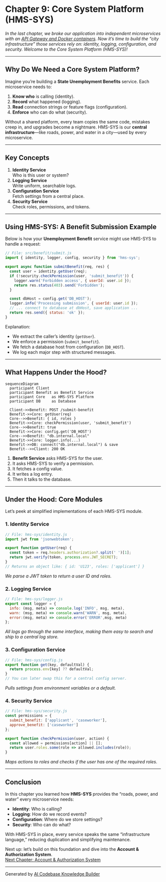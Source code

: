# Chapter 9: Core System Platform (HMS-SYS)

_In the last chapter, we broke our application into independent microservices with an [API Gateway and Docker containers](08_microservices_architecture_.md). Now it’s time to build the “city infrastructure” those services rely on: identity, logging, configuration, and security. Welcome to the Core System Platform (HMS-SYS)!_

---

## Why Do We Need a Core System Platform?

Imagine you’re building a **State Unemployment Benefits** service. Each microservice needs to:

1. **Know who** is calling (identity).  
2. **Record** what happened (logging).  
3. **Read** connection strings or feature flags (configuration).  
4. **Enforce** who can do what (security).

Without a shared platform, every team copies the same code, mistakes creep in, and upgrades become a nightmare. HMS-SYS is our **central infrastructure**—like roads, power, and water in a city—used by every microservice.

---

## Key Concepts

1. **Identity Service**  
   Who is this user or system?  
2. **Logging Service**  
   Write uniform, searchable logs.  
3. **Configuration Service**  
   Fetch settings from a central place.  
4. **Security Service**  
   Check roles, permissions, and tokens.

---

## Using HMS-SYS: A Benefit Submission Example

Below is how your **Unemployment Benefit** service might use HMS-SYS to handle a request:

```javascript
// File: src/benefit/submit.js
import { identity, logger, config, security } from 'hms-sys';

export async function submitBenefit(req, res) {
  const user = identity.getUser(req);  
  if (!security.checkPermission(user, 'submit_benefit')) {
    logger.warn('Forbidden access', { userId: user.id });
    return res.status(403).send('Forbidden');
  }

  const dbHost = config.get('DB_HOST');  
  logger.info('Processing submission', { userId: user.id });
  // ... connect to database at dbHost, save application ...
  return res.send({ status: 'ok' });
}
```

Explanation:
- We extract the caller’s identity (`getUser`).  
- We enforce a permission (`submit_benefit`).  
- We fetch a database host from configuration (`DB_HOST`).  
- We log each major step with structured messages.

---

## What Happens Under the Hood?

```mermaid
sequenceDiagram
  participant Client
  participant Benefit as Benefit Service
  participant Core   as HMS-SYS Platform
  participant DB     as Database

  Client->>Benefit: POST /submit-benefit
  Benefit->>Core: getUser(req)
  Core-->>Benefit: { id, roles }
  Benefit->>Core: checkPermission(user, 'submit_benefit')
  Core-->>Benefit: true
  Benefit->>Core: config.get('DB_HOST')
  Core-->>Benefit: "db.internal.local"
  Benefit->>Core: logger.info(...)
  Benefit->>DB: connect("db.internal.local") & save
  Benefit-->>Client: 200 OK
```

1. **Benefit Service** asks HMS-SYS for the user.  
2. It asks HMS-SYS to verify a permission.  
3. It fetches a config value.  
4. It writes a log entry.  
5. Then it talks to the database.

---

## Under the Hood: Core Modules

Let’s peek at simplified implementations of each HMS-SYS module.

### 1. Identity Service

```javascript
// File: hms-sys/identity.js
import jwt from 'jsonwebtoken';

export function getUser(req) {
  const token = req.headers.authorization?.split(' ')[1];
  return jwt.verify(token, process.env.JWT_SECRET);
}
// Returns an object like: { id: 'U123', roles: ['applicant'] }
```

_We parse a JWT token to return a user ID and roles._

### 2. Logging Service

```javascript
// File: hms-sys/logger.js
export const logger = {
  info: (msg, meta) => console.log('INFO', msg, meta),
  warn: (msg, meta) => console.warn('WARN', msg, meta),
  error:(msg, meta) => console.error('ERROR',msg, meta)
};
```

_All logs go through the same interface, making them easy to search and ship to a central log store._

### 3. Configuration Service

```javascript
// File: hms-sys/config.js
export function get(key, defaultVal) {
  return process.env[key] ?? defaultVal;
}
// You can later swap this for a central config server.
```

_Pulls settings from environment variables or a default._

### 4. Security Service

```javascript
// File: hms-sys/security.js
const permissions = {
  submit_benefit: ['applicant', 'caseworker'],
  approve_benefit: ['caseworker']
};

export function checkPermission(user, action) {
  const allowed = permissions[action] || [];
  return user.roles.some(role => allowed.includes(role));
}
```

_Maps actions to roles and checks if the user has one of the required roles._

---

## Conclusion

In this chapter you learned how **HMS-SYS** provides the “roads, power, and water” every microservice needs:

- **Identity**: Who is calling?  
- **Logging**: How do we record events?  
- **Configuration**: Where do we store settings?  
- **Security**: Who can do what?

With HMS-SYS in place, every service speaks the same “infrastructure language,” reducing duplication and simplifying maintenance.

Next up: let’s build on this foundation and dive into the **Account & Authorization System**.  
[Next Chapter: Account & Authorization System](10_account___authorization_system_.md)

---

Generated by [AI Codebase Knowledge Builder](https://github.com/The-Pocket/Tutorial-Codebase-Knowledge)